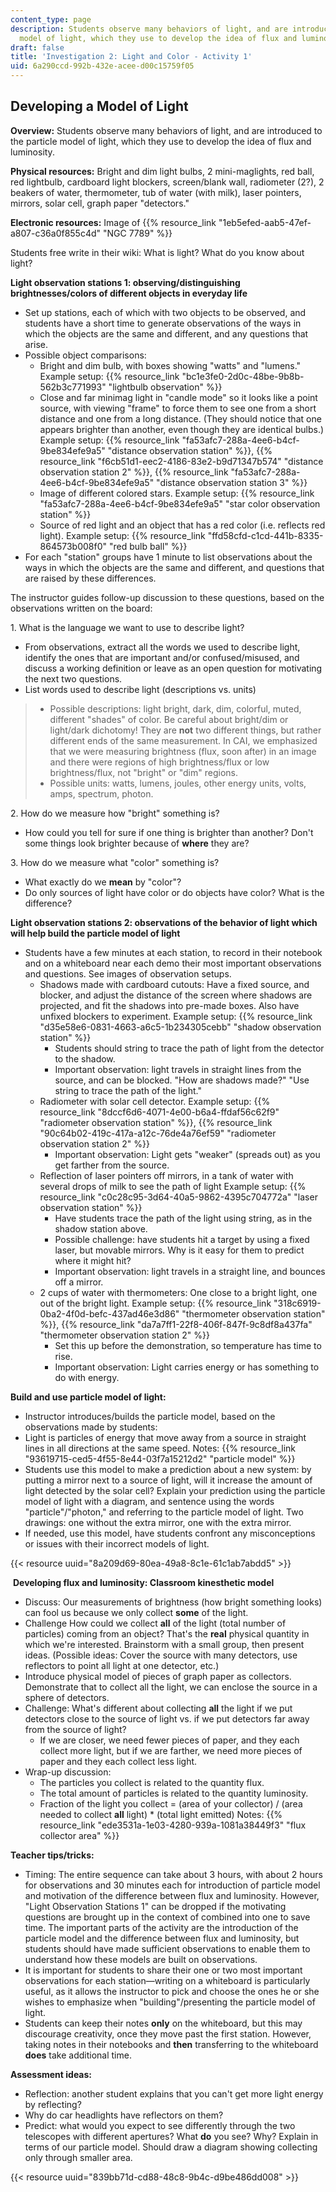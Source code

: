 ```yaml
---
content_type: page
description: Students observe many behaviors of light, and are introduced to the particle
  model of light, which they use to develop the idea of flux and luminosity.
draft: false
title: 'Investigation 2: Light and Color - Activity 1'
uid: 6a290ccd-992b-432e-acee-d00c15759f05
---
```

## **Developing a Model of Light**

**Overview:** Students observe many behaviors of light, and are introduced to the particle model of light, which they use to develop the idea of flux and luminosity.

**Physical resources:** Bright and dim light bulbs, 2 mini-maglights, red ball, red lightbulb, cardboard light blockers, screen/blank wall, radiometer (2?), 2 beakers of water, thermometer, tub of water (with milk), laser pointers, mirrors, solar cell, graph paper "detectors."

**Electronic resources:** Image of {{% resource_link "1eb5efed-aab5-47ef-a807-c36a0f855c4d" "NGC 7789" %}}

Students free write in their wiki: What is light? What do you know about light?

**Light observation stations 1: observing/distinguishing brightnesses/colors of different objects in everyday life**

- Set up stations, each of which with two objects to be observed, and students have a short time to generate observations of the ways in which the objects are the same and different, and any questions that arise.
- Possible object comparisons:
    - Bright and dim bulb, with boxes showing "watts" and "lumens." Example setup: {{% resource_link "bc1e3fe0-2d0c-48be-9b8b-562b3c771993" "lightbulb observation" %}}
    - Close and far minimag light in "candle mode" so it looks like a point source, with viewing "frame" to force them to see one from a short distance and one from a long distance. (They should notice that one appears brighter than another, even though they are identical bulbs.) Example setup: {{% resource_link "fa53afc7-288a-4ee6-b4cf-9be834efe9a5" "distance observation station" %}}, {{% resource_link "f6cb51d1-eec2-4186-83e2-b9d71347b574" "distance observation station 2" %}}, {{% resource_link "fa53afc7-288a-4ee6-b4cf-9be834efe9a5" "distance observation station 3" %}}
    - Image of different colored stars. Example setup: {{% resource_link "fa53afc7-288a-4ee6-b4cf-9be834efe9a5" "star color observation station" %}}
    - Source of red light and an object that has a red color (i.e. reflects red light). Example setup: {{% resource_link "ffd58cfd-c1cd-441b-8335-864573b008f0" "red bulb ball" %}}
- For each "station" groups have 1 minute to list observations about the ways in which the objects are the same and different, and questions that are raised by these differences.

The instructor guides follow-up discussion to these questions, based on the observations written on the board:

1\. What is the language we want to use to describe light?

- From observations, extract all the words we used to describe light, identify the ones that are important and/or confused/misused, and discuss a working definition or leave as an open question for motivating the next two questions.
- List words used to describe light (descriptions vs. units)

> - Possible descriptions: light bright, dark, dim, colorful, muted, different "shades" of color. Be careful about bright/dim or light/dark dichotomy! They are **not** two different things, but rather different ends of the same measurement. In CAI, we emphasized that we were measuring brightness (flux, soon after) in an image and there were regions of high brightness/flux or low brightness/flux, not "bright" or "dim" regions.
> - Possible units: watts, lumens, joules, other energy units, volts, amps, spectrum, photon.

2\. How do we measure how "bright" something is?

- How could you tell for sure if one thing is brighter than another? Don't some things look brighter because of **where** they are?

3\. How do we measure what "color" something is?

- What exactly do we **mean** by "color"?
- Do only sources of light have color or do objects have color? What is the difference?

**Light observation stations 2: observations of the behavior of light which will help build the particle model of light**

- Students have a few minutes at each station, to record in their notebook and on a whiteboard near each demo their most important observations and questions. See images of observation setups.
    - Shadows made with cardboard cutouts: Have a fixed source, and blocker, and adjust the distance of the screen where shadows are projected, and fit the shadows into pre-made boxes. Also have unfixed blockers to experiment. Example setup: {{% resource_link "d35e58e6-0831-4663-a6c5-1b234305cebb" "shadow observation station" %}}
        - Students should string to trace the path of light from the detector to the shadow.
        - Important observation: light travels in straight lines from the source, and can be blocked. "How are shadows made?" "Use string to trace the path of the light."
    - Radiometer with solar cell detector. Example setup: {{% resource_link "8dccf6d6-4071-4e00-b6a4-ffdaf56c62f9" "radiometer observation station" %}}, {{% resource_link "90c64b02-419c-417a-a12c-76de4a76ef59" "radiometer observation station 2" %}}
        - Important observation: Light gets "weaker" (spreads out) as you get farther from the source.
    - Reflection of laser pointers off mirrors, in a tank of water with several drops of milk to see the path of light Example setup: {{% resource_link "c0c28c95-3d64-40a5-9862-4395c704772a" "laser observation station" %}}
        - Have students trace the path of the light using string, as in the shadow station above.
        - Possible challenge: have students hit a target by using a fixed laser, but movable mirrors. Why is it easy for them to predict where it might hit?
        - Important observation: light travels in a straight line, and bounces off a mirror.
    - 2 cups of water with thermometers: One close to a bright light, one out of the bright light. Example setup: {{% resource_link "318c6919-0ba2-4f0d-befc-437ad46e3d86" "thermometer observation station" %}}, {{% resource_link "da7a7ff1-22f8-406f-847f-9c8df8a437fa" "thermometer observation station 2" %}}
        - Set this up before the demonstration, so temperature has time to rise.
        - Important observation: Light carries energy or has something to do with energy.

**Build and use particle model of light:**

- Instructor introduces/builds the particle model, based on the observations made by students:
- Light is particles of energy that move away from a source in straight lines in all directions at the same speed. Notes: {{% resource_link "93619715-ced5-4f55-8e44-03f7a15212d2" "particle model" %}}
- Students use this model to make a prediction about a new system: by putting a mirror next to a source of light, will it increase the amount of light detected by the solar cell? Explain your prediction using the particle model of light with a diagram, and sentence using the words "particle"/"photon," and referring to the particle model of light. Two drawings: one without the extra mirror, one with the extra mirror.
- If needed, use this model, have students confront any misconceptions or issues with their incorrect models of light.

{{< resource uuid="8a209d69-80ea-49a8-8c1e-61c1ab7abdd5" >}}

 **Developing flux and luminosity: Classroom kinesthetic model**

- Discuss: Our measurements of brightness (how bright something looks) can fool us because we only collect **some** of the light.
- Challenge How could we collect **all** of the light (total number of particles) coming from an object? That's the **real** physical quantity in which we're interested. Brainstorm with a small group, then present ideas. (Possible ideas: Cover the source with many detectors, use reflectors to point all light at one detector, etc.)
- Introduce physical model of pieces of graph paper as collectors. Demonstrate that to collect all the light, we can enclose the source in a sphere of detectors.
- Challenge: What's different about collecting **all** the light if we put detectors close to the source of light vs. if we put detectors far away from the source of light?
    - If we are closer, we need fewer pieces of paper, and they each collect more light, but if we are farther, we need more pieces of paper and they each collect less light.
- Wrap-up discussion:
    - The particles you collect is related to the quantity flux.
    - The total amount of particles is related to the quantity luminosity.
    - Fraction of the light you collect = (area of your collector) / (area needed to collect **all** light) \* (total light emitted) Notes: {{% resource_link "ede3531a-1e03-4280-939a-1081a38449f3" "flux collector area" %}}

**Teacher tips/tricks:**

- Timing: The entire sequence can take about 3 hours, with about 2 hours for observations and 30 minutes each for introduction of particle model and motivation of the difference between flux and luminosity. However, "Light Observation Stations 1" can be dropped if the motivating questions are brought up in the context of combined into one to save time. The important parts of the activity are the introduction of the particle model and the difference between flux and luminosity, but students should have made sufficient observations to enable them to understand how these models are built on observations.
- It is important for students to share their one or two most important observations for each station—writing on a whiteboard is particularly useful, as it allows the instructor to pick and choose the ones he or she wishes to emphasize when "building"/presenting the particle model of light.
- Students can keep their notes **only** on the whiteboard, but this may discourage creativity, once they move past the first station. However, taking notes in their notebooks and **then** transferring to the whiteboard **does** take additional time.

**Assessment ideas:**

- Reflection: another student explains that you can't get more light energy by reflecting?
- Why do car headlights have reflectors on them?
- Predict: what would you expect to see differently through the two telescopes with different apertures? What **do** you see? Why? Explain in terms of our particle model. Should draw a diagram showing collecting only through smaller area.

{{< resource uuid="839bb71d-cd88-48c8-9b4c-d9be486dd008" >}}